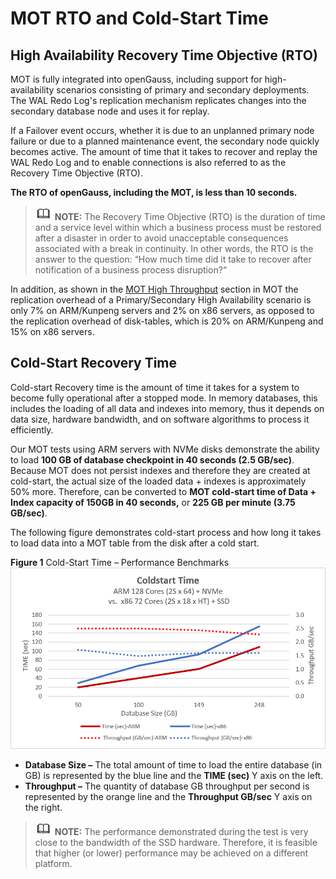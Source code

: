# MOT RTO and Cold-Start Time<a name="EN-US_TOPIC_0270171499"></a>

## High Availability Recovery Time Objective \(RTO\)

MOT is fully integrated into openGauss, including support for high-availability scenarios consisting of primary and secondary deployments. The WAL Redo Log's replication mechanism replicates changes into the secondary database node and uses it for replay.

If a Failover event occurs, whether it is due to an unplanned primary node failure or due to a planned maintenance event, the secondary node quickly becomes active. The amount of time that it takes to recover and replay the WAL Redo Log and to enable connections is also referred to as the Recovery Time Objective \(RTO\).

**The RTO of openGauss, including the MOT, is less than 10 seconds.**

>![](public_sys-resources/icon-note.gif) **NOTE:** 
>The Recovery Time Objective \(RTO\) is the duration of time and a service level within which a business process must be restored after a disaster in order to avoid unacceptable consequences associated with a break in continuity. In other words, the RTO is the answer to the question: “How much time did it take to recover after notification of a business process disruption?“

In addition, as shown in the  [MOT High Throughput](mot-high-throughput.md)  section in MOT the replication overhead of a Primary/Secondary High Availability scenario is only 7% on ARM/Kunpeng servers and 2% on x86 servers, as opposed to the replication overhead of disk-tables, which is 20% on ARM/Kunpeng and 15% on x86 servers.

## Cold-Start Recovery Time

Cold-start Recovery time is the amount of time it takes for a system to become fully operational after a stopped mode. In memory databases, this includes the loading of all data and indexes into memory, thus it depends on data size, hardware bandwidth, and on software algorithms to process it efficiently.

Our MOT tests using ARM servers with NVMe disks demonstrate the ability to load **100 GB of database checkpoint in 40 seconds (2.5 GB/sec)**. Because MOT does not persist indexes and therefore they are created at cold-start, the actual size of the loaded data + indexes is approximately 50% more. Therefore, can be converted to **MOT cold-start time of Data + Index capacity of 150GB in 40 seconds,** or **225 GB per minute (3.75 GB/sec)**.

The following figure demonstrates cold-start process and how long it takes to load data into a MOT table from the disk after a cold start.

**Figure  1**  Cold-Start Time – Performance Benchmarks<a name="fig89536207425"></a>  
![](figures/cold-start-time-performance-benchmarks2.png "cold-start-time-performance-benchmarks")

-   **Database Size –**  The total amount of time to load the entire database \(in GB\) is represented by the blue line and the  **TIME \(sec\)**  Y axis on the left.
-   **Throughput –**  The quantity of database GB throughput per second is represented by the orange line and the  **Throughput GB/sec**  Y axis on the right.

>![](public_sys-resources/icon-note.gif) **NOTE:** 
>The performance demonstrated during the test is very close to the bandwidth of the SSD hardware. Therefore, it is feasible that higher \(or lower\) performance may be achieved on a different platform.

